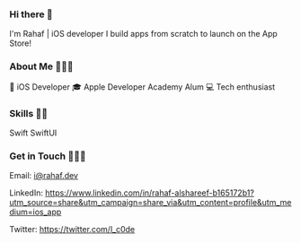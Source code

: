 ### Hi there 👋

I'm Rahaf  | iOS developer I build apps from scratch to launch on the App Store!

### About Me 👩🏻‍💻


📱 iOS Developer
🎓 Apple Developer Academy Alum
💻 Tech enthusiast

### Skills 💪🏻

Swift
SwiftUI



### Get in Touch 🙋🏻‍♀️



Email: i@rahaf.dev

LinkedIn: https://www.linkedin.com/in/rahaf-alshareef-b165172b1?utm_source=share&utm_campaign=share_via&utm_content=profile&utm_medium=ios_app


Twitter: https://twitter.com/l_c0de


